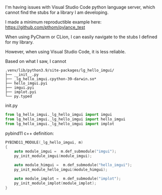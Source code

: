 I'm having issues with Visual Studio Code python language server, which cannot find the stubs for a library I am developing.

I made a minimum reproductible example here: https://github.com/pthom/pylance_test

When using PyCharm or CLion, I can easily navigate to the stubs I defined for my library.

However, when using Visual Studio Code, it is less reliable.

Based on what I saw, I cannot 

````
.venv/lib/python3.9/site-packages/lg_hello_imgui/
├── __init__.py
├── _lg_hello_imgui.cpython-39-darwin.so*
├── hello_imgui.pyi
├── imgui.pyi
├── implot.pyi
└── py.typed
````


init.py

````python
from lg_hello_imgui._lg_hello_imgui import imgui
from lg_hello_imgui._lg_hello_imgui import hello_imgui
from lg_hello_imgui._lg_hello_imgui import implot
````

pybind11 c++ definition:
````cpp
PYBIND11_MODULE(_lg_hello_imgui, m)
{
    auto module_imgui =  m.def_submodule("imgui");
    py_init_module_imgui(module_imgui);

    auto module_himgui =  m.def_submodule("hello_imgui");
    py_init_module_hello_imgui(module_himgui);

    auto module_implot =  m.def_submodule("implot");
    py_init_module_implot(module_implot);
}
````